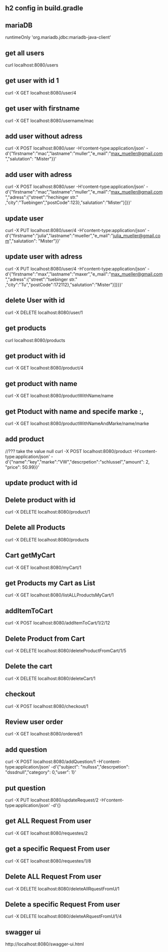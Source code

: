 ## h2 config in build.gradle 
## mariaDB
runtimeOnly 'org.mariadb.jdbc:mariadb-java-client'
## get all users
curl localhost:8080/users
## get user with id 1
 curl -X GET localhost:8080/user/4
 ## get user  with firstname 
 curl -X GET localhost:8080/username/mac
 ## add user without adress
 curl -X POST localhost:8080/user -H'content-type:application/json' -d'{"firstname":"mac","lastname":"muller","e_mail":"max_mueller@gmail.com","salutation": "Mister"}}'
## add user with adress
curl -X POST localhost:8080/user -H'content-type:application/json' -d'{"firstname":"mac","lastname":"muller","e_mail":"max_mueller@gmail.com","adress":{"street":"hechinger str." ,"city":"Tuebingen","postCode":123},"salutation":"Mister"}]}}'
## update user
curl -X PUT localhost:8080/user/4 -H'content-type:application/json' -d'{"firstname":"julia","lastname":"mueller","e_mail":"julia_mueller@gmail.com","salutation": "Mister"}}'
## update user with adress 
curl -X PUT localhost:8080/user/4 -H'content-type:application/json' -d'{"firstname":"max","lastname":"maxer","e_mail":"max_mueller@gmail.com","adress":{"street":"tuebinger str." ,"city":"Tu","postCode":172112},"salutation":"Mister"}]}}}'
## delete User with id 
curl -X DELETE localhost:8080/user/1
## get products
curl localhost:8080/products
## get product with id 
curl -X GET localhost:8080/product/4
## get product with name 
curl -X GET localhost:8080/productWithName/name
## get Ptoduct with name and specife marke :,
curl -X GET localhost:8080/productWithNameAndMarke/name/marke
## add product
//??? take the value null
curl -X POST localhost:8080/product -H'content-type:application/json' -d'{"name":"key","marke":"VW","descrpetion":"schlussel","amount": 2, "price": 50.99}}'
## update product with id 
## Delete product with id 
curl -X DELETE localhost:8080/product/1
## Delete all Products
curl -X DELETE localhost:8080/products

## Cart getMyCart
 curl -X GET localhost:8080/myCart/1
## get Products my  Cart as List 
curl -X GET localhost:8080/listALLProductsMyCart/1
## addItemToCart
curl -X POST localhost:8080/addItemToCart/1/2/12
## Delete Product from Cart 
curl -X DELETE localhost:8080/deleteProductFromCart/1/5 
## Delete the cart 
curl -X DELETE localhost:8080/deleteCart/1
## checkout
curl -X POST localhost:8080/checkout/1
## Review user order
curl -X GET localhost:8080/ordered/1
## add question
curl -X POST localhost:8080/addQuestion/1 -H'content-type:application/json' -d'{"subject": "nullsss","descrpetion": "dssdnull","category": 0,"user": 1}'
## put question 
curl -X PUT localhost:8080/updateRequest/2 -H'content-type:application/json' -d'{}
## get ALL  Request From user
 curl -X GET localhost:8080/requestes/2
## get a specific Request From user 
curl -X GET localhost:8080/requestes/1/8
## Delete  ALL  Request From user
curl -X DELETE localhost:8080/deleteAllRquestFromU/1 
## Delete  a specific Request From user 
curl -X DELETE localhost:8080/deleteARquestFromU/1/4
## swagger ui
http://localhost:8080/swagger-ui.html 


